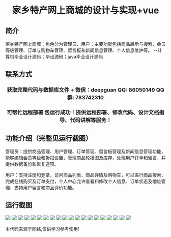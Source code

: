 <p><h1 align="center">家乡特产网上商城的设计与实现+vue</h1></p>

## 简介
家乡特产网上商城：角色分为管理员、用户；主要功能包括商品展示与搜索、会员等级管理、订单与购物车管理、留言板和新闻信息管理、个人信息维护等。    --计算机毕业设计源码；毕设源码；java毕业设计源码


## 联系方式
<p><h3 align="center">获取完整代码与数据库文件 + 微信：deepguan QQ: 86050149 QQ群: 783742310</h3></p>
<p><h3 align="center">可帮忙远程部署 包运行成功！提供远程部署、修改代码、设计文档指导、代码讲解等服务！</h3></p>

## 功能介绍（完整见运行截图）
管理员：提供商品管理、用户管理、订单管理、留言板管理及新闻信息管理功能，能够编辑会员等级和折扣设置，管理商品轮播图及库存，处理用户订单和留言，并提供数据备份和恢复选项。

用户：支持注册和登录，访问商品列表、商品详情及购物车，可以进行商品搜索，完成在线购买及订单支付，个人中心允许查看和修改个人信息、订单状态及地址管理，支持用户留言和商品评价功能。


## 运行截图
![](img/001.jpg)
![](img/002.jpg)
![](img/003.jpg)
![](img/004.jpg)
![](img/005.jpg)
![](img/006.jpg)
![](img/007.jpg)
![](img/008.jpg)
![](img/009.jpg)
![](img/010.jpg)
![](img/011.jpg)
![](img/012.jpg)
![](img/013.jpg)
![](img/014.jpg)
![](img/015.jpg)
![](img/016.jpg)
![](img/017.jpg)
![](img/018.jpg)
![](img/019.jpg)
![](img/020.jpg)

<p>本代码来源于网络,仅供学习参考使用!</p>
